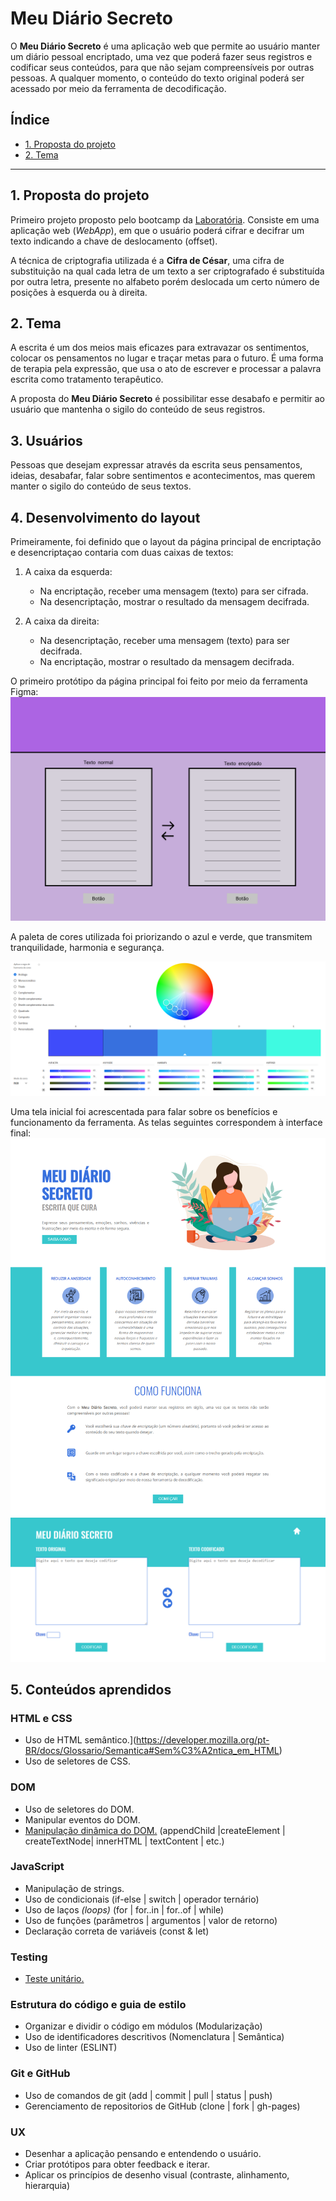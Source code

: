 # Meu Diário Secreto

O **Meu Diário Secreto** é uma aplicação web que permite ao usuário manter um diário pessoal encriptado, uma vez que poderá fazer seus registros e codificar seus conteúdos, para que não sejam compreensíveis por outras pessoas. A qualquer momento, o conteúdo do texto original poderá ser acessado por meio da ferramenta de decodificação.
## Índice

* [1. Proposta do projeto](#1-proposta-do-projeto)
* [2. Tema](#2-tema)


***
## 1. Proposta do projeto

Primeiro projeto proposto pelo bootcamp da [Laboratória](https://www.laboratoria.la/br).
Consiste em uma aplicação web (_WebApp_), em que o usuário poderá cifrar e decifrar um texto indicando a chave de deslocamento (offset).

A técnica de criptografia utilizada é a **Cifra de César**, uma cifra de substituição na qual cada letra de um texto a ser criptografado é substituída por outra letra, presente no alfabeto porém deslocada um certo número de posições à esquerda ou à direita.

## 2. Tema 
A escrita é um dos meios mais eficazes para extravazar os sentimentos, colocar os pensamentos no lugar e traçar metas para o futuro. É uma forma de terapia pela expressão, que usa o ato de escrever e processar a palavra escrita como tratamento terapêutico. 

A proposta do **Meu Diário Secreto** é possibilitar esse desabafo e permitir ao usuário que mantenha o sigilo do conteúdo de seus registros.

## 3. Usuários

Pessoas que desejam expressar através da escrita seus pensamentos, ideias, desabafar, falar sobre sentimentos e acontecimentos, mas querem  manter o sigilo do conteúdo de seus textos.

## 4. Desenvolvimento do layout

Primeiramente, foi definido que o layout da página principal de encriptação e desencriptaçao contaria com duas caixas de textos:
1. A caixa da esquerda:
    - Na encriptação, receber uma mensagem (texto) para ser cifrada.
    - Na desencriptação, mostrar o resultado da mensagem decifrada.
    
2. A caixa da direita:
    - Na desencriptação, receber uma mensagem (texto) para ser decifrada.
    - Na encriptação,  mostrar o resultado da mensagem decifrada.

O primeiro protótipo da página principal foi feito por meio da ferramenta Figma:
![Protótipo 1](src/img/Figma_1.png)

A paleta de cores utilizada foi priorizando o azul e verde, que transmitem tranquilidade, harmonia e segurança.

![Paleta](src/img/Paleta.png)

Uma tela inicial foi acrescentada para falar sobre os benefícios e funcionamento da ferramenta. As telas seguintes correspondem à interface final:
![Tela Inicial](src/img/screenshot-page1.png)
![Tela Codificar/Decodificar](src/img/screenshot-page2.png)


## 5. Conteúdos aprendidos
### HTML e CSS

* Uso de HTML semântico.](https://developer.mozilla.org/pt-BR/docs/Glossario/Semantica#Sem%C3%A2ntica_em_HTML)
* Uso de seletores de CSS.

### DOM

*  Uso de seletores do DOM.
*  Manipular eventos do DOM.
*  [Manipulação dinâmica do DOM.](https://developer.mozilla.org/pt-BR/docs/DOM/Referencia_do_DOM/Introdu%C3%A7%C3%A3o)
(appendChild |createElement | createTextNode| innerHTML | textContent | etc.)

### JavaScript

*  Manipulação de strings.
*  Uso de condicionais (if-else | switch | operador ternário)
*  Uso de laços _(loops)_ (for | for..in | for..of | while)
*  Uso de funções (parâmetros | argumentos | valor de retorno)
*  Declaração correta de variáveis (const & let)

### Testing

*  [Teste unitário.](https://jestjs.io/docs/pt-BR/getting-started)

### Estrutura do código e guia de estilo

*  Organizar e dividir o código em módulos (Modularização)
*  Uso de identificadores descritivos (Nomenclatura | Semântica)
*  Uso de linter (ESLINT)

### Git e GitHub

*  Uso de comandos de git (add | commit | pull | status | push)
*  Gerenciamento de repositorios de GitHub (clone | fork | gh-pages)

### UX

*  Desenhar a aplicação pensando e entendendo o usuário.
*  Criar protótipos para obter feedback e iterar.
*  Aplicar os princípios de desenho visual (contraste, alinhamento, hierarquia)
